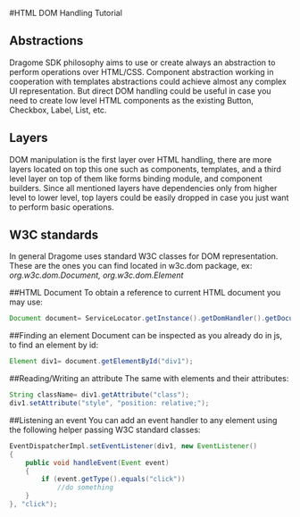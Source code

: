 #HTML DOM Handling Tutorial

## Abstractions
Dragome SDK philosophy aims to use or create always an abstraction to perform operations over HTML/CSS.
Component abstraction working in cooperation with templates abstractions could achieve almost any complex UI representation. But direct DOM handling could be useful in case you need to create low level HTML components as the existing Button, Checkbox, Label, List, etc. 

## Layers
DOM manipulation is the first layer over HTML handling, there are more layers located on top this one such as components, templates, and a third level layer on top of them like forms binding module, and component builders.
Since all mentioned layers have dependencies only from higher level to lower level, top layers could be easily dropped in case you just want to perform basic operations.

## W3C standards
In general Dragome uses standard W3C classes for DOM representation. 
These are the ones you can find located in w3c.dom package, ex: *org.w3c.dom.Document, org.w3c.dom.Element*


##HTML Document
To obtain a reference to current HTML document you may use:

``` Java
Document document= ServiceLocator.getInstance().getDomHandler().getDocument();
```

##Finding an element
Document can be inspected as you already do in js, to find an element by id:

``` Java
Element div1= document.getElementById("div1");
```

##Reading/Writing an attribute
The same with elements and their attributes:

``` Java
String className= div1.getAttribute("class");
div1.setAttribute("style", "position: relative;");
```

##Listening an event
You can add an event handler to any element using the following helper passing W3C standard classes:

``` Java
EventDispatcherImpl.setEventListener(div1, new EventListener()
{
	public void handleEvent(Event event)
	{
		if (event.getType().equals("click"))
			//do something
	}
}, "click");
```



